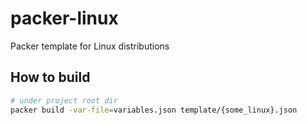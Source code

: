 packer-linux
===

Packer template for Linux distributions

## How to build

```bash
# under project root dir
packer build -var-file=variables.json template/{some_linux}.json
```
